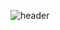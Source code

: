 ![header](https://capsule-render.vercel.app/api?type=egg&color=FFD159&text=Welcome%20harim's%20Github&height=100&width=300&textBg=FFD159&fontColor=FFFFFF)

